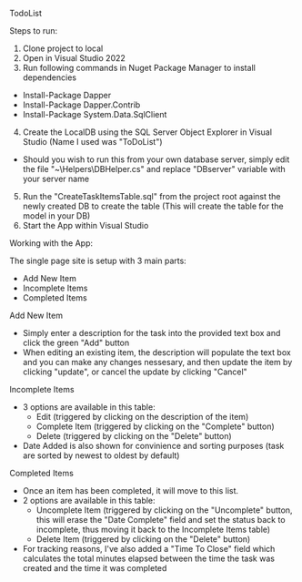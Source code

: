TodoList

Steps to run:
1. Clone project to local
2. Open in Visual Studio 2022
3. Run following commands in Nuget Package Manager to install dependencies
  - Install-Package Dapper
  - Install-Package Dapper.Contrib
  - Install-Package System.Data.SqlClient
4. Create the LocalDB using the SQL Server Object Explorer in Visual Studio (Name I used was "ToDoList")
  - Should you wish to run this from your own database server, simply edit the file "~\Helpers\DBHelper.cs" and replace "DBserver" variable with your server name
5. Run the "CreateTaskItemsTable.sql" from the project root against the newly created DB to create the table (This will create the table for the model in your DB)
6. Start the App within Visual Studio

Working with the App:

The single page site is setup with 3 main parts:
  - Add New Item
  - Incomplete Items
  - Completed Items
  
Add New Item
  - Simply enter a description for the task into the provided text box and click the green "Add" button
  - When editing an existing item, the description will populate the text box and you can make any changes nessesary, and then update the item by clicking "update", or cancel the update by clicking "Cancel"

Incomplete Items
  - 3 options are available in this table: 
    - Edit (triggered by clicking on the description of the item)
    - Complete Item (triggered by clicking on the "Complete" button)
    - Delete (triggered by clicking on the "Delete" button)
  - Date Added is also shown for convinience and sorting purposes (task are sorted by newest to oldest by default)

Completed Items
  - Once an item has been completed, it will move to this list.
  - 2 options are available in this table: 
    - Uncomplete Item (triggered by clicking on the "Uncomplete" button, this will erase the "Date Complete" field and set the status back to incomplete, thus moving it back to the Incomplete Items table)
    - Delete Item (triggered by clicking on the "Delete" button)
  - For tracking reasons, I've also added a "Time To Close" field which calculates the total minutes elapsed between the time the task was created and the time it was completed
